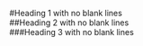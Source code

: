 #Heading 1 with no blank lines\
 ##Heading 2 with no blank lines\
  ###Heading 3 with no blank lines
